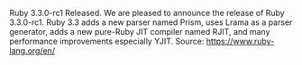 Ruby 3.3.0-rc1 Released. We are pleased to announce the release of Ruby 3.3.0-rc1. Ruby 3.3 adds a new parser named Prism, uses Lrama as a parser generator, adds a new pure-Ruby JIT compiler named RJIT, and many performance improvements especially YJIT.
Source: https://www.ruby-lang.org/en/